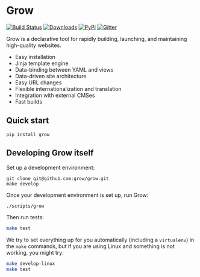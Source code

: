 # Grow
[![Build Status](https://api.travis-ci.org/grow/grow.svg)](https://travis-ci.org/grow/grow) [![Downloads](https://img.shields.io/github/downloads/grow/grow/total.svg)](https://github.com/grow/grow/releases) [![PyPi](https://img.shields.io/pypi/v/grow.svg)](https://pypi.python.org/pypi/grow) 
[![Gitter](https://badges.gitter.im/grow/grow.svg)](https://gitter.im/grow/grow)

Grow is a declarative tool for rapidly building, launching, and maintaining high-quality websites.

- Easy installation
- Jinja template engine
- Data-binding between YAML and views
- Data-driven site architecture
- Easy URL changes
- Flexible internationalization and translation
- Integration with external CMSes
- Fast builds

## Quick start

`pip install grow`

## Developing Grow itself

Set up a development environment:

```
git clone git@github.com:grow/grow.git
make develop
```

Once your development environment is set up, run Grow:

```bash
./scripts/grow
```

Then run tests:

```bash
make test
```

We try to set everything up for you automatically (including a `virtualenv`) in
the `make` commands, but if you are using Linux and something is not working,
you might try:

```bash
make develop-linux
make test
```
